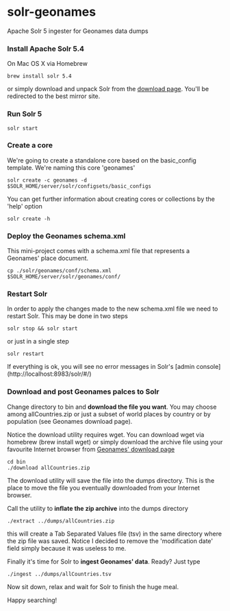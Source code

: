 # solr-geonames
Apache Solr 5 ingester for Geonames data dumps

### Install Apache Solr 5.4

On Mac OS X via Homebrew
```
brew install solr 5.4
```
or simply download and unpack Solr from the [download page](http://lucene.apache.org/solr/mirrors-solr-latest-redir.html). You'll be redirected to the best mirror site.

### Run Solr 5
```
solr start
```

### Create a core
We're going to create a standalone core based on the basic_config template. We're naming this core 'geonames'

```
solr create -c geonames -d $SOLR_HOME/server/solr/configsets/basic_configs
```
You can get further information about creating cores or collections by the 'help' option
```
solr create -h
```
### Deploy the Geonames schema.xml 

This mini-project comes with a schema.xml file that represents a Geonames' place document.
```
cp ./solr/geonames/conf/schema.xml  $SOLR_HOME/server/solr/geonames/conf/
```

### Restart Solr

In order to apply the changes made to the new schema.xml file we need to restart Solr. This may be done in two steps
```
solr stop && solr start
```
or just in a single step
```
solr restart
```
If everything is ok, you will see no error messages in Solr's [admin console] (http://localhost:8983/solr/#/)

### Download and post Geonames palces to Solr

Change directory to bin and <b>download the file you want</b>. You may choose among allCountries.zip or just a subset of world places by country or by population (see Geonames download page). 

Notice the download utility requires wget. You can download wget via homebrew (brew install wget) or simply download the archive file using your favourite Internet browser from [Geonames' download page](http://download.geonames.org/export/dump/)
```
cd bin
./download allCountries.zip
```
The download utility will save the file into the dumps directory. This is the place to move the file you eventually downloaded from your Internet browser.

Call the utility to <b>inflate the zip archive</b> into the dumps directory
```
./extract ../dumps/allCountries.zip
```
this will create a Tab Separated Values file (tsv) in the same directory where the zip file was saved. Notice I decided to remove the 'modification date' field simply because it was useless to me.

Finally it's time for Solr to <b>ingest Geonames' data</b>. Ready? Just type
```
./ingest ../dumps/allCountries.tsv
```
Now sit down, relax and wait for Solr to finish the huge meal.

Happy searching!